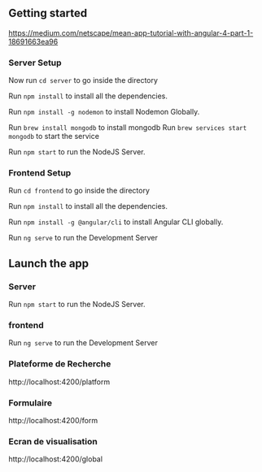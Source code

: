 ## Getting started
https://medium.com/netscape/mean-app-tutorial-with-angular-4-part-1-18691663ea96

### Server Setup

Now run `cd server` to go inside the directory

Run `npm install` to install all the dependencies.

Run `npm install -g nodemon` to install Nodemon Globally.

Run `brew install mongodb` to install mongodb
Run `brew services start mongodb` to start the service

Run `npm start` to run the NodeJS Server.


### Frontend Setup

Run `cd frontend` to go inside the directory

Run `npm install` to install all the dependencies.

Run `npm install -g @angular/cli` to install Angular CLI globally.

Run `ng serve` to run the Development Server

## Launch the app

### Server
Run `npm start` to run the NodeJS Server.

### frontend
Run `ng serve` to run the Development Server

### Plateforme de Recherche
http://localhost:4200/platform

### Formulaire
http://localhost:4200/form

### Ecran de visualisation
http://localhost:4200/global
